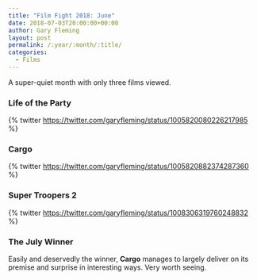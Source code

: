 ```yaml
---
title: "Film Fight 2018: June"
date: 2018-07-03T20:00:00+00:00
author: Gary Fleming
layout: post
permalink: /:year/:month/:title/
categories:
  - Films
---
```


A super-quiet month with only three films viewed.

### Life of the Party

{% twitter https://twitter.com/garyfleming/status/1005820080226217985 %}

### Cargo

{% twitter https://twitter.com/garyfleming/status/1005820882374287360 %}

### Super Troopers 2

{% twitter https://twitter.com/garyfleming/status/1008306319760248832 %}

### The July Winner

Easily and deservedly the winner, **Cargo** manages to largely deliver on its premise and surprise in interesting ways. Very worth seeing.
